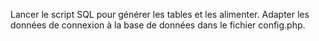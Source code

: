 Lancer le script SQL pour générer les tables et les alimenter.
Adapter les données de connexion à la base de données dans le fichier config.php.
